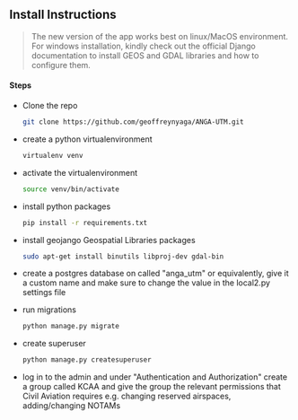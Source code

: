 ## Install Instructions

> The new version of the app works best on linux/MacOS environment. For windows installation, kindly check out the official Django documentation to install GEOS and GDAL libraries and how to configure them.

#### Steps

- Clone the repo
  ```bash
  git clone https://github.com/geoffreynyaga/ANGA-UTM.git
  ```
- create a python virtualenvironment
  ```bash
  virtualenv venv
  ```
- activate the virtualenvironment
  ```bash
  source venv/bin/activate
  ```
- install python packages

  ```bash
  pip install -r requirements.txt
  ```

- install geojango Geospatial Libraries packages

  ```bash
  sudo apt-get install binutils libproj-dev gdal-bin
  ```

- create a postgres database on called "anga_utm" or equivalently, give it a custom name and make sure to change the value in the local2.py settings file

- run migrations

  ```python
  python manage.py migrate
  ```

- create superuser
  ```python
  python manage.py createsuperuser
  ```
- log in to the admin and under "Authentication and Authorization" create a group called KCAA and give the group the relevant permissions that Civil Aviation requires e.g. changing reserved airspaces, adding/changing NOTAMs
